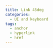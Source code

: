 ```yaml
---
title: Link 45deg
categories:
  - UI and keyboard
tags:
  - anchor
  - hyperlink
  - href
---
```

